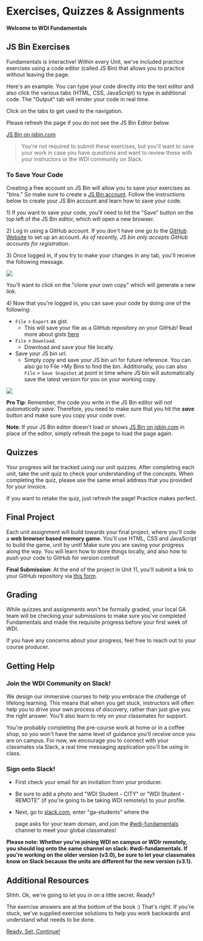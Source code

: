 # Exercises, Quizzes & Assignments

**Welcome to WDI Fundamentals**

## JS Bin Exercises

Fundamentals is interactive! Within every Unit, we've included practice exercises using a code editor \(called JS Bin\) that allows you to practice without leaving the page.

Here's an example. You can type your code directly into the text editor and also click the various tabs \(HTML, CSS, JavaScript\) to type in additional code. The "Output" tab will render your code in real time.

Click on the tabs to get used to the navigation.

Please refresh the page if you do not see the JS Bin Editor below.

[JS Bin on jsbin.com](https://jsbin.com/zojica/embed?html,output&height=600px)

> You're not required to submit these exercises, but you'll want to save your work in case you have questions and want to review these with your instructors or the WDI community on Slack.

### To Save Your Code

Creating a free account on JS Bin will allow you to save your exercises as "bins." So make sure to create a [JS Bin account](https://jsbin.com/login). Follow the instructions below to create your JS Bin account and learn how to save your code.

1\) If you want to save your code, you'll need to hit the "Save" button on the top left of the JS Bin editor, which will open a new browser.

2\) Log in using a GitHub account. If you don't have one go to the [GitHub Website](https://github.com/) to set up an account. _As of recently, JS bin only accepts GitHub accounts for registration._

3\) Once logged in, if you try to make your changes in any tab, you'll receive the following message.

![](https://github.com/quirky30-npc/Q30-Fundamentals/tree/953b2080c48dde27a36199e15dce533771a0d08c/assets/elkwebdesign/jsbin_clone.png)

You'll want to click on the "clone your own copy" which will generate a new link.

4\) Now that you're logged in, you can save your code by doing one of the following:

* `File` &gt; `Export` as gist.
  * This will save your file as a GitHub repository on your GitHub! Read more about gists [here](https://help.github.com/articles/about-gists/)
* `File` &gt; `Download`. 
  * Download and save your file locally.
* Save your JS bin url. 
  * Simply copy and save your JS bin url for future reference. You can also go to File &gt;My Bins to find the bin. Additionally, you can also `File` &gt; `Save Snapshot` at point in time where JS bin will automatically save the latest version for you on your working copy.

![](https://github.com/quirky30-npc/Q30-Fundamentals/tree/953b2080c48dde27a36199e15dce533771a0d08c/assets/elkwebdesign/jsbin.png)

**Pro Tip**: Remember, the code you write in the JS Bin editor will _not automatically save._ Therefore, you need to make sure that you hit the _**save**_ button and make sure you copy your code over.

**Note**: If your JS Bin editor doesn't load or shows [JS Bin on jsbin.com](https://jsbin.com/zojica/embed?html,output) in place of the editor, simply refresh the page to load the page again.

## Quizzes

Your progress will be tracked using our unit quizzes. After completing each unit, take the unit quiz to check your understanding of the concepts. When completing the quiz, please use the same email address that you provided for your invoice.

If you want to retake the quiz, just refresh the page! Practice makes perfect.

## Final Project

Each unit assignment will build towards your final project, where you'll code a **web browser based memory game**. You'll use HTML, CSS and JavaScript to build the game, unit by unit! Make sure you are saving your progress along the way. You will learn how to store things locally, and also how to push your code to GitHub for version control!

**Final Submission**: At the end of the project in Unit 11, you'll submit a link to your GitHub repository via [this form](https://ga-immersives.typeform.com/to/UHC5Yp).

## Grading

While quizzes and assignments won't be formally graded, your local GA team will be checking your submissions to make sure you've completed Fundamentals and made the requisite progress before your first week of WDI.

If you have any concerns about your progress, feel free to reach out to your course producer.

## Getting Help

### Join the WDI Community on Slack!

We design our immersive courses to help you embrace the challenge of lifelong learning. This means that when you get stuck, instructors will often help you to drive your own process of discovery, rather than just give you the right answer. You'll also learn to rely on your classmates for support.

You're probably completing the pre-course work at home or in a coffee shop, so you won't have the same level of guidance you'll receive once you are on campus. For now, we encourage you to connect with your classmates via Slack, a real time messaging application you'll be using in class.

### Sign onto Slack!

* First check your email for an invitation from your producer.
* Be sure to add a photo and "WDI Student - CITY" or "WDI Student - REMOTE" \(if you're going to be taking WDI remotely\) to your profile.
* Next, go to [slack.com](https://slack.com/signin), enter "ga-students" where the

  page asks for your team domain, and join the [\#wdi-fundamentals](https://ga-students.slack.com/messages/#wdi-fundamentals/) channel to meet your global classmates!

**Please note: Whether you're joining WDI on campus or WDIr remotely, you should log onto the same channel on slack: \#wdi-fundamentals. If you're working on the older version \(v3.0\), be sure to let your classmates know on Slack because the units are different for the new version \(v3.1\).**

## Additional Resources

Shhh. Ok, we're going to let you in on a little secret. Ready?

The exercise answers are at the bottom of the book :\) That's right. If you're stuck, we've supplied exercise solutions to help you work backwards and understand what needs to be done.

[Ready, Set, Continue!](../developer-foundations-intro/)

